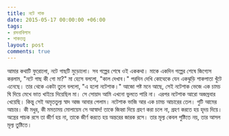 ```yaml
---
title: নটে শাক
date: 2015-05-17 00:00:00 +06:00
tags:
- রসনাবিলাস
- শাকতত্ত্ব
layout: post
comments: true
---
```


আমার কথাটি ফুরোলো, নটে গাছটি মুড়োলো। সব গল্পের শেষে ওই এককথা। মাকে একদিন গল্পের শেষে জিগ্যেস করলাম, "নটে গাছ কী গো মা?" মা হেসে বললো, "কাল দেখাব।" পরদিন দেখি কোত্থেকে যেন একঝুড়ি শাকপাতা খুঁটে এনেছে। তার থেকে একটা তুলে বললো, "এ হলো নটেশাক।" আজো পষ্ট মনে আছে, সেই নটেশাক ভেজে এক চামচ ঘি দিয়ে মেখে ভাত খাইয়ে দিয়েছিল মা। সে সোয়াদ আমি এখনো ভুলতে পারি না। এরপর নটেশাক আরো অজস্রবার খেয়েছি। কিন্তু সেই অমৃততুল্য স্বাদ আজ আবার পেলাম। নটেশাক ভাজি আর এক চামচ আচারের তেল। গুটি আমের আচার। কী মধুর, কী মমতাময় মোলায়েম সে আস্বাদ! তাকে জিহ্বা দিয়ে গ্রহণ করা চলে না, গ্রহণ করতে হয় হৃদয় দিয়ে। অন্ত্রের পাচক রসে তা জীর্ণ হয় না, তাকে জীর্ণ করতে হয় অন্তরের জারক রসে। তার মূল্য কেবল পুষ্টিতে নয়, তার আসল মূল্য তুষ্টিতে।

